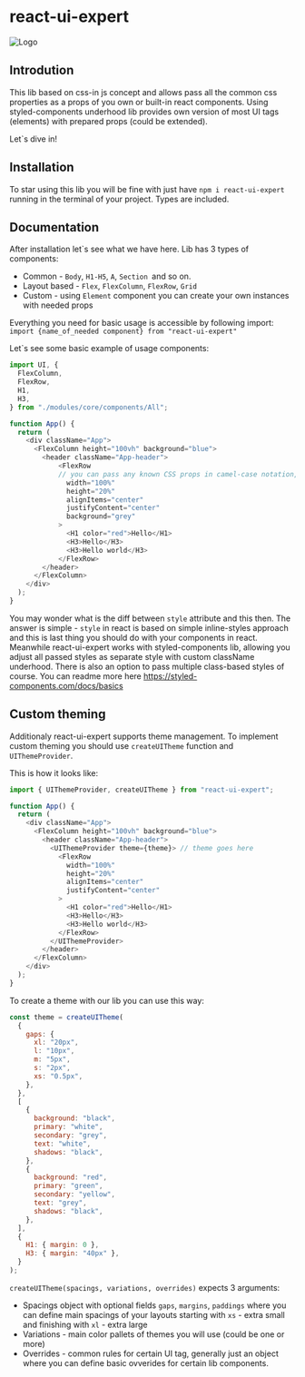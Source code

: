 
# react-ui-expert



![Logo](https://dev-to-uploads.s3.amazonaws.com/uploads/articles/th5xamgrr6se0x5ro4g6.png)


## Introdution
This lib based on css-in js concept and allows pass all the common css properties as a props of you own or built-in react components. Using styled-components underhood lib provides own version of most UI tags (elements) with prepared props (could be extended).

Let`s dive in!


## Installation

To star using this lib you will be fine with just have `npm i react-ui-expert` running in the terminal of your project. Types are included.



## Documentation

After installation let`s see what we have here. Lib has 3 types of components:

- Common - `Body`, `H1-H5`, `A`, `Section `and so on.
- Layout based - `Flex`, `FlexColumn`, `FlexRow`, `Grid`
- Custom - using `Element` component you can create your own instances with needed props

Everything you need for basic usage is accessible by following import:
 `import {name_of_needed component} from "react-ui-expert"`

 Let`s see some basic example of usage components:

```javascript
import UI, {
  FlexColumn,
  FlexRow,
  H1,
  H3,
} from "./modules/core/components/All";

function App() {
  return (
    <div className="App">
      <FlexColumn height="100vh" background="blue">
        <header className="App-header">
            <FlexRow
            // you can pass any known CSS props in camel-case notation, it`s typizated
              width="100%"
              height="20%"
              alignItems="center"
              justifyContent="center"
              background="grey"
            >
              <H1 color="red">Hello</H1>
              <H3>Hello</H3>
              <H3>Hello world</H3>
            </FlexRow>
        </header>
      </FlexColumn>
    </div>
  );
}
```

You may wonder what is the diff between `style` attribute and this then. The answer is simple - `style` in react is based on simple inline-styles approach and this is last thing you should do with your components in react. 
Meanwhile react-ui-expert works with styled-components lib, allowing you adjust all passed styles as separate style with custom className underhood. There is also an option to pass multiple class-based styles of course. You can readme more here https://styled-components.com/docs/basics

## Custom theming

 Additionaly react-ui-expert supports theme management. To implement custom theming you should use `createUITheme` function and `UIThemeProvider`.

This is how it looks like:

```javascript
import { UIThemeProvider, createUITheme } from "react-ui-expert";

function App() {
  return (
    <div className="App">
      <FlexColumn height="100vh" background="blue">
        <header className="App-header">
          <UIThemeProvider theme={theme}> // theme goes here
            <FlexRow
              width="100%"
              height="20%"
              alignItems="center"
              justifyContent="center"
            >
              <H1 color="red">Hello</H1>
              <H3>Hello</H3>
              <H3>Hello world</H3>
            </FlexRow>
          </UIThemeProvider>
        </header>
      </FlexColumn>
    </div>
  );
}
```

To create a theme with our lib you can use this way:

```javascript
const theme = createUITheme(
  {
    gaps: {
      xl: "20px",
      l: "10px",
      m: "5px",
      s: "2px",
      xs: "0.5px",
    },
  },
  [
    {
      background: "black",
      primary: "white",
      secondary: "grey",
      text: "white",
      shadows: "black",
    },
    {
      background: "red",
      primary: "green",
      secondary: "yellow",
      text: "grey",
      shadows: "black",
    },
  ],
  {
    H1: { margin: 0 },
    H3: { margin: "40px" },
  }
);
```

`createUITheme(spacings, variations, overrides)` expects 3 arguments:

- Spacings object with optional fields `gaps`, `margins`, `paddings` where you can define main spacings of your layouts starting with `xs` - extra small and finishing with `xl` - extra large
- Variations - main color pallets of themes you will use (could be one or more)
- Overrides - common rules for certain UI tag, generally just an object where you can define basic ovverides for certain lib components.

